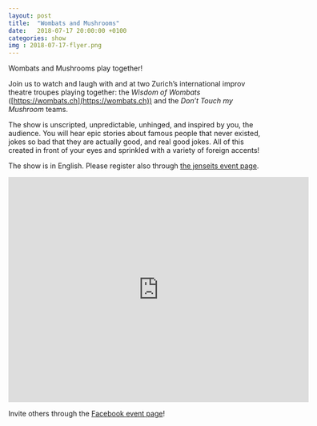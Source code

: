 ```yaml
---
layout: post
title:  "Wombats and Mushrooms"
date:   2018-07-17 20:00:00 +0100
categories: show
img : 2018-07-17-flyer.png
---
```

Wombats and Mushrooms play together!

Join us to watch and laugh with and at two Zurich’s international improv theatre troupes playing together:
the *Wisdom of Wombats* ([https://wombats.ch](https://wombats.ch)) and the *Don’t Touch my Mushroom* teams.
<!--more-->
The show is unscripted, unpredictable, unhinged, and inspired by you, the audience. You will hear epic stories about famous people that never existed, jokes so bad that they are actually good, and real good jokes. All of this created in front of your eyes and sprinkled with a variety of foreign accents!

The show is in English. Please register also through
[the jenseits event page](https://jenseitsimviadukt.ch/event/improtheater-wombats-and-mushrooms/).

<iframe src="https://www.google.com/maps/embed?pb=!1m18!1m12!1m3!1d2701.3164958683724!2d8.52006681583793!3d47.38625731116593!2m3!1f0!2f0!3f0!3m2!1i1024!2i768!4f13.1!3m3!1m2!1s0x47900a15619f4fa9%3A0x124e7e779b279679!2sjenseits+im+Viadukt!5e0!3m2!1sen!2sch!4v1529147583692" width="600" height="450" frameborder="0" style="border:0" allowfullscreen></iframe>

Invite others through the [Facebook event page](https://www.facebook.com/events/548528918877133/?ti=as)!
